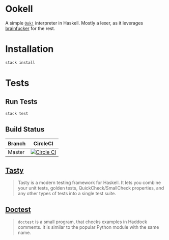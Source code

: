 # Ookell
A simple [`Ook!`](http://esolangs.org/wiki/ook!) interpreter in Haskell. Mostly a lexer, as it leverages [brainfucker](https://github.com/expede/brainfucker) for the rest.

# Installation

```bash
stack install
```

# Tests
## Run Tests
```bash
stack test
```

## Build Status
| Branch | CircleCI |
|--------|-------------------------|
| Master | [![Circle CI](https://circleci.com/gh/expede/brainfucker/tree/master.svg?style=svg)](https://circleci.com/gh/expede/ookay/tree/master) |

## [Tasty](http://documentup.com/feuerbach/tasty)
> Tasty is a modern testing framework for Haskell.
> It lets you combine your unit tests, golden tests, QuickCheck/SmallCheck properties, and any other types of tests into a single test suite.

## [Doctest](https://github.com/sol/doctest)
> `doctest` is a small program, that checks examples in Haddock comments.
> It is similar to the popular Python module with the same name.
